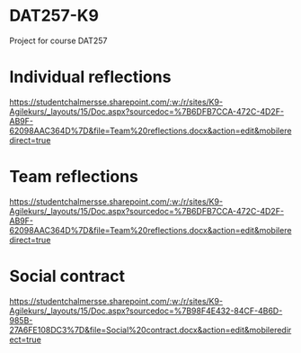 # DAT257-K9
Project for course DAT257

# Individual reflections
https://studentchalmersse.sharepoint.com/:w:/r/sites/K9-Agilekurs/_layouts/15/Doc.aspx?sourcedoc=%7B6DFB7CCA-472C-4D2F-AB9F-62098AAC364D%7D&file=Team%20reflections.docx&action=edit&mobileredirect=true

# Team reflections
https://studentchalmersse.sharepoint.com/:w:/r/sites/K9-Agilekurs/_layouts/15/Doc.aspx?sourcedoc=%7B6DFB7CCA-472C-4D2F-AB9F-62098AAC364D%7D&file=Team%20reflections.docx&action=edit&mobileredirect=true

# Social contract
https://studentchalmersse.sharepoint.com/:w:/r/sites/K9-Agilekurs/_layouts/15/Doc.aspx?sourcedoc=%7B98F4E432-84CF-4B6D-985B-27A6FE108DC3%7D&file=Social%20contract.docx&action=edit&mobileredirect=true
